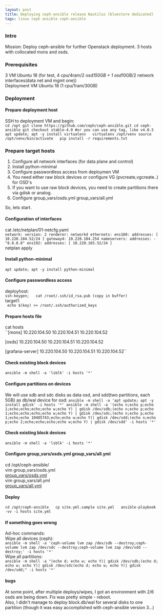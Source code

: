 ```yaml
---
layout: post  
title: Deploying ceph-ansible release Nautilus (bluestore dedicated)
tags: linux ceph ansible ceph-ansible  
---
```



### Intro  
Mission: Deploy ceph-ansible for further Openstack deployment. 3 hosts with collocated mons and osds.  

### Prerequisites  
3 VM Ubuntu 18 (for test, 4 cpu/4ram/2 osd*150GB + 1 osd*10GB/2 network interfaces(data net and mgmt one))  
Deployment VM Ubuntu 18 (1 cpu/1ram/30GB)     

### Deployment   
#### Prepare deployment host  
SSH to deployment VM and begin:  
``cd /opt
git clone https://github.com/ceph/ceph-ansible.git
cd ceph-ansible
git checkout stable-4.0 #or you can use any tag, like v4.0.5  
apt update; apt -y install virtualenv  
virtualenv /opt/venv
source /opt/venv/bin/activate  
pip install -r requirements.txt
``  
### Prepare target hosts  
1. Configure all network interfaces (for data plane and control)  
2. Install python-minimal  
3. Configure passwordless access from deploymen VM
4. You need either raw block devices or configure VG (pvcreate,vgcreate..) for OSD's
5. If you want to use raw block devices, you need to create partitions there via gdisk or analog.
6. Configure group_vars/osds.yml group_vars/all.yml  

So, lets start.  
#### Configuration of interfaces    
cat /etc/netplan/01-netcfg.yaml  
``network:
  version: 2
  renderer: networkd
  ethernets:
    ens160:
      addresses: [ 10.220.104.52/24 ]
      gateway4: 10.220.104.254
      nameservers:
          addresses:
              - "8.8.8.8"
    ens192:
      addresses: [ 10.220.103.52/24 ]``  
netplan apply  

#### Install python-minimal  
``apt update; apt -y install python-minimal``  

#### Configure passwordless access  
deployhost:  
``ssh-keygen;  
cat /root/.ssh/id_rsa.pub (copy in buffer)``  
target1:  
`` echo $(key) >> /root/.ssh/authorized_keys``  

#### Prepare hosts file  
cat hosts    
``[mons]
10.220.104.50
10.220.104.51
10.220.104.52

[osds]
10.220.104.50
10.220.104.51
10.220.104.52

[grafana-server]
10.220.104.50
10.220.104.51
10.220.104.52``  

#### Check existing block devices  
``ansible -m shell -a 'lsblk' -i hosts '*'``  

#### Configure partitions on devices  
We will use sdb and sdc disks as data osd, and sdd(two partitions, each 5GB) as db/wal device for osd:
``ansible -m shell -a 'apt update; apt -y install gdisk' -i hosts '*'
ansible -m shell -a '(echo n;echo p;echo 1;echo;echo;echo;echo w;echo Y) | gdisk /dev/sdb;(echo n;echo p;echo 1;echo;echo;echo;echo w;echo Y) | gdisk /dev/sdc;(echo n;echo p;echo 1;echo;echo 10485743‬;echo;echo w;echo Y)| gdisk /dev/sdd;(echo n;echo p;echo 2;echo;echo;echo;echo w;echo Y) | gdisk /dev/sdd' -i hosts '*'``  

#### Check existing block devices  
``ansible -m shell -a 'lsblk' -i hosts '*'``  

#### Configure group_vars/osds.yml group_vars/all.yml   
cd /opt/ceph-ansible/  
vim group_vars/osds.yml  
[group_vars/osds.yml]({{"/listings/2019-12-06-Ceph-Ansible-Nautilus/osds.yml"}})  
vim group_vars/all.yml  
[group_vars/all.yml]({{"/listings/2019-12-06-Ceph-Ansible-Nautilus/all.yml"}})  

#### Deploy  
``cd /opt/ceph-ansible  
cp site.yml.sample site.yml  
ansible-playbook -vv -i hosts site.yml``  

#### If something goes wrong  
Ad-hoc commands:  
Wipe all devices (ceph):  
``ansible -m shell -a 'ceph-volume lvm zap /dev/sdb --destroy;ceph-volume lvm zap /dev/sdc --destroy;ceph-volume lvm zap /dev/sdd --destroy;' -i hosts '*'``  
Wipe all partitions:  
``ansible -m shell -a "(echo d; echo w; echo Y)| gdisk /dev/sdb;(echo d; echo w; echo Y)| gdisk /dev/sdc(echo d; echo w; echo Y)| gdisk /dev/sdd;" -i hosts '*'``  

#### bugs  
At some point, after multiple deploys/wipes,  I got an environment with 2/6 osds are being down. Fix was pretty simple - reboot.  
Also, I didn't manage to deploy block.db/wal for several disks to one partition (though it was easy accomplished with ceph-ansible version 3...)     
